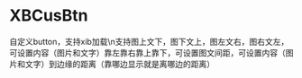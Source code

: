 # XBCusBtn
自定义button，支持xib加载\n支持图上文下，图下文上，图左文右，图右文左，可设置内容（图片和文字）靠左靠右靠上靠下，可设置图文间距，可设置内容（图片和文字）到边缘的距离（靠哪边显示就是离哪边的距离）

